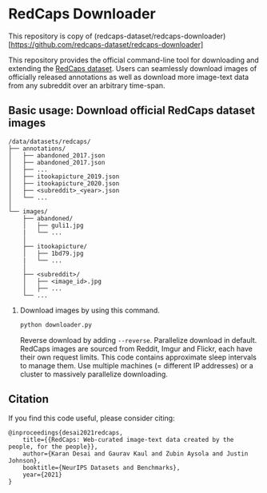 # RedCaps Downloader

This repository is copy of (redcaps-dataset/redcaps-downloader)[https://github.com/redcaps-dataset/redcaps-downloader]

This repository provides the official command-line tool for downloading and extending the [RedCaps dataset](https://openreview.net/forum?id=VjJxBi1p9zh).
Users can seamlessly download images of officially released annotations as well as download more image-text data from any subreddit over an arbitrary time-span.

## Basic usage: Download official RedCaps dataset images

```text
/data/datasets/redcaps/
├── annotations/
│   ├── abandoned_2017.json
│   ├── abandoned_2017.json
│   ├── ...
│   ├── itookapicture_2019.json
│   ├── itookapicture_2020.json
│   ├── <subreddit>_<year>.json
│   └── ...
│
└── images/
    ├── abandoned/
    │   ├── guli1.jpg
    |   └── ...
    │
    ├── itookapicture/
    │   ├── 1bd79.jpg
    |   └── ...
    │
    ├── <subreddit>/
    │   ├── <image_id>.jpg
    │   ├── ...
    └── ...
```

1. Download images by using this command.
    ```bash
    python downloader.py
    ```
    Reverse download by adding `--reverse`.
    Parallelize download in default. RedCaps images are sourced from Reddit,
    Imgur and Flickr, each have their own request limits. This code contains
    approximate sleep intervals to manage them. Use multiple machines (= different
    IP addresses) or a cluster to massively parallelize downloading.

## Citation

If you find this code useful, please consider citing:

```text
@inproceedings{desai2021redcaps,
    title={{RedCaps: Web-curated image-text data created by the people, for the people}},
    author={Karan Desai and Gaurav Kaul and Zubin Aysola and Justin Johnson},
    booktitle={NeurIPS Datasets and Benchmarks},
    year={2021}
}
```
